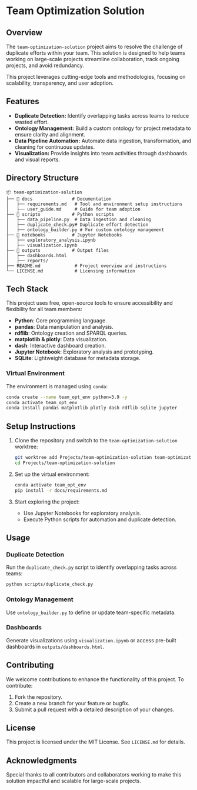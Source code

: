 # Team Optimization Solution

## Overview
The `team-optimization-solution` project aims to resolve the challenge of duplicate efforts within your team. This solution is designed to help teams working on large-scale projects streamline collaboration, track ongoing projects, and avoid redundancy.

This project leverages cutting-edge tools and methodologies, focusing on scalability, transparency, and user adoption.

## Features
- **Duplicate Detection:** Identify overlapping tasks across teams to reduce wasted effort.
- **Ontology Management:** Build a custom ontology for project metadata to ensure clarity and alignment.
- **Data Pipeline Automation:** Automate data ingestion, transformation, and cleaning for continuous updates.
- **Visualization:** Provide insights into team activities through dashboards and visual reports.

## Directory Structure
```plaintext
📦 team-optimization-solution
├── 📂 docs               # Documentation
│   ├── requirements.md   # Tool and environment setup instructions
│   ├── user_guide.md     # Guide for team adoption
├── 📂 scripts            # Python scripts
│   ├── data_pipeline.py  # Data ingestion and cleaning
│   ├── duplicate_check.py# Duplicate effort detection
│   ├── ontology_builder.py # For custom ontology management
├── 📂 notebooks          # Jupyter Notebooks
│   ├── exploratory_analysis.ipynb
│   ├── visualization.ipynb
├── 📂 outputs            # Output files
│   ├── dashboards.html
│   ├── reports/
├── README.md             # Project overview and instructions
└── LICENSE.md            # Licensing information
```

## Tech Stack
This project uses free, open-source tools to ensure accessibility and flexibility for all team members:

- **Python**: Core programming language.
- **pandas**: Data manipulation and analysis.
- **rdflib**: Ontology creation and SPARQL queries.
- **matplotlib & plotly**: Data visualization.
- **dash**: Interactive dashboard creation.
- **Jupyter Notebook**: Exploratory analysis and prototyping.
- **SQLite**: Lightweight database for metadata storage.

### Virtual Environment
The environment is managed using `conda`:
```bash
conda create --name team_opt_env python=3.9 -y
conda activate team_opt_env
conda install pandas matplotlib plotly dash rdflib sqlite jupyter
```

## Setup Instructions
1. Clone the repository and switch to the `team-optimization-solution` worktree:
   ```bash
   git worktree add Projects/team-optimization-solution team-optimization-solution
   cd Projects/team-optimization-solution
   ```

2. Set up the virtual environment:
   ```bash
   conda activate team_opt_env
   pip install -r docs/requirements.md
   ```

3. Start exploring the project:
   - Use Jupyter Notebooks for exploratory analysis.
   - Execute Python scripts for automation and duplicate detection.

## Usage
### Duplicate Detection
Run the `duplicate_check.py` script to identify overlapping tasks across teams:
```bash
python scripts/duplicate_check.py
```

### Ontology Management
Use `ontology_builder.py` to define or update team-specific metadata.

### Dashboards
Generate visualizations using `visualization.ipynb` or access pre-built dashboards in `outputs/dashboards.html`.

## Contributing
We welcome contributions to enhance the functionality of this project. To contribute:
1. Fork the repository.
2. Create a new branch for your feature or bugfix.
3. Submit a pull request with a detailed description of your changes.

## License
This project is licensed under the MIT License. See `LICENSE.md` for details.

## Acknowledgments
Special thanks to all contributors and collaborators working to make this solution impactful and scalable for large-scale projects.
